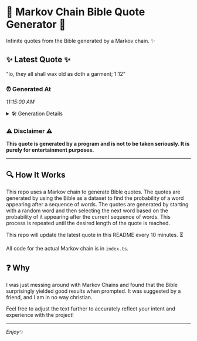 # 📖 Markov Chain Bible Quote Generator 📖

Infinite quotes from the Bible generated by a Markov chain. ✨

## ✨ Latest Quote ✨
"lo, they all shall wax old as doth a garment; 1:12"

### ⏰ Generated At
*11:15:00 AM*

<details>
    <summary>🛠️ Generation Details</summary>
    <p>
        <strong>🌱 Seed:</strong> lo,<br>
        <strong>🔄 Iterations:</strong> 10<br>
        <strong>📜 Context History:</strong><br>[ lo, ]: they<br>[ lo,, they ]: all<br>[ lo,, they, all ]: shall<br>[ lo,, they, all, shall ]: wax<br>[ lo,, they, all, shall, wax ]: old<br>[ lo,, they, all, shall, wax, old ]: as<br>[ they, all, shall, wax, old, as ]: doth<br>[ all, shall, wax, old, as, doth ]: a<br>[ shall, wax, old, as, doth, a ]: garment;<br>[ wax, old, as, doth, a, garment; ]: 1:12<br>
    </p>
</details>

### ⚠️ Disclaimer ⚠️
**This quote is generated by a program and is not to be taken seriously. It is purely for entertainment purposes.**

---

## 🔍 How It Works

This repo uses a Markov chain to generate Bible quotes. The quotes are generated by using the Bible as a dataset to find the probability of a word appearing after a sequence of words. The quotes are generated by starting with a random word and then selecting the next word based on the probability of it appearing after the current sequence of words. This process is repeated until the desired length of the quote is reached.

This repo will update the latest quote in this README every 10 minutes. ⏳

All code for the actual Markov chain is in `index.ts`.

## ❓ Why

I was just messing around with Markov Chains and found that the Bible surprisingly yielded good results when prompted. 
It was suggested by a friend, and I am in no way christian.

Feel free to adjust the text further to accurately reflect your intent and experience with the project!

---

*Enjoy*✨
